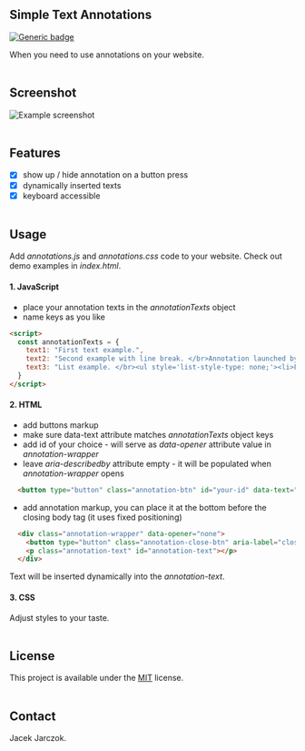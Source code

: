 ## Simple Text Annotations
[![Generic badge](https://img.shields.io/badge/Version-1.1.1-green.svg)](https://shields.io/)

When you need to use annotations on your website.
<br><br>

## Screenshot
![Example screenshot](https://github.com/k-son/Tooltips/blob/main/annotations.png)
<br><br>

## Features
- [x] show up / hide annotation on a button press
- [x] dynamically inserted texts
- [x] keyboard accessible
<br><br>

## Usage
Add *annotations.js* and *annotations.css* code to your website.
Check out demo examples in *index.html*.
#### 1. JavaScript
- place your annotation texts in the *annotationTexts* object
- name keys as you like
```html
<script>
  const annotationTexts = {
    text1: "First text example.",
    text2: "Second example with line break. </br>Annotation launched by Button nr 2 and Button nr 3.",
    text3: "List example. </br><ul style='list-style-type: none;'><li>First list item.</li><li>Second list item.</li><li>Third list item.</li>"
  }
</script>
```

#### 2. HTML
- add buttons markup
- make sure data-text attribute matches *annotationTexts* object keys
- add id of your choice - will serve as *data-opener* attribute value in *annotation-wrapper*
- leave *aria-describedby* attribute empty - it will be populated when *annotation-wrapper* opens 
```html
  <button type="button" class="annotation-btn" id="your-id" data-text="text1" aria-describedby="">some text to annotate</button>
```

- add annotation markup, you can place it at the bottom before the closing body tag (it uses fixed positioning)
```html
  <div class="annotation-wrapper" data-opener="none">
    <button type="button" class="annotation-close-btn" aria-label="close annotation"></button>
    <p class="annotation-text" id="annotation-text"></p>
  </div>
```
Text will be inserted dynamically into the *annotation-text*.

#### 3. CSS
Adjust styles to your taste.
<br><br>

## License
This project is available under the [MIT](https://opensource.org/licenses/mit-license.php) license.
<br><br>

## Contact
 Jacek Jarczok.
